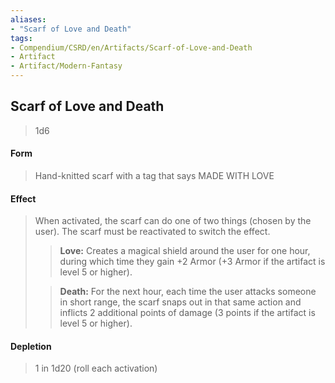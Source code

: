 ```yaml
---
aliases:
- "Scarf of Love and Death"
tags:
- Compendium/CSRD/en/Artifacts/Scarf-of-Love-and-Death
- Artifact
- Artifact/Modern-Fantasy
---
```


  
## Scarf of Love and Death

>1d6 
#### Form
>Hand-knitted scarf with a tag that says MADE WITH LOVE  
#### Effect
> When activated, the scarf can do one of two things (chosen by the user). The scarf must be reactivated to switch the effect. 
> >**Love:** Creates a magical shield around the user for one hour, during which time they gain +2 Armor (+3 Armor if the artifact is level 5 or higher). 
> 
> >**Death:** For the next hour, each time the user attacks someone in short range, the scarf snaps out in that same action and inflicts 2 additional points of damage (3 points if the artifact is level 5 or higher). 


#### Depletion 
>1 in 1d20 (roll each activation)